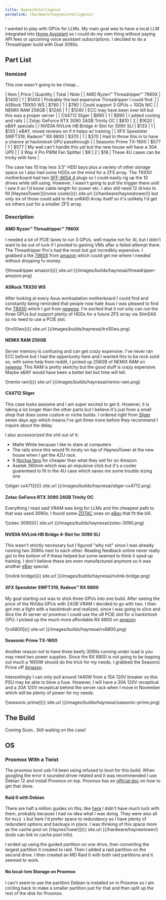 ```yaml
---
title: HaynesIntelligence 
permalink: /hardware/haynesintelligence/
---
```


I wanted to play with GPUs for LLMs. My main goal was to have a local LLM integrated into [Home Assistant](https://www.home-assistant.io/) so I could do my own thing without paying API fees or upcoming voice assistant subscriptions. I decided to do a Threadripper build with Dual 3090s.  

## Part List

### Itemized

This one wasn't going to be cheap...

| Item | Price | Quantity | Total | Note | 
| AMD Ryzen™ Threadripper™ 7960X | $1400 | 1 | $1400 | Probably the lest expensive Threadripper I could find. |
| ASRock TRX50 WS | $780 | 1 | $780 | Could support 3 GPUs + 10Gb NIC |
| NEMIX RAM 256GB  | $1240 | 1 | $1240 | ECC may have been over kill but this was a proper server | 
| CX4712 Sliger | $890 | 1 | $890 | I added cooling and rails | 
| Zotac GeForce RTX 3090 24GB Trinity OC | $810 | 2 | $1620 | eBAY specials | 
| NVIDIA NVLink HB Bridge 4-Slot for 3090 SLI | $133 | 1 | $133 | eBAY, mixed reviews on if it helps w/ training | 
| XFX Speedster SWFT319, Radeon™ RX 6800 | $370 | 1 | $370 | Had to throw this in to have a chance at hackintosh GPU passthrough |
| Seasonic Prime TX-1600 | $577 |  1 | $577 | My wall can't handle this yet but the new house will have a 30A UPS | 
| 3 Way 4 Pin PWM Fan Splitter | $9 | 2 | $18 | These 4U cases can be tricky with fans | 

The case has 10 tray less 3.5" HDD bays plus a variety of other storage space so I also had some HDDs on the mind for a ZFS array. The TRX50 motherboard had two [SFF-8654 4](https://www.amazon.com/JSER-SFF-8654-38pin-Target-Fanout/dp/B073GRZJ7X?th=1) plugs so I could easily rig up the 10 drives while still using. However, I wasn't going to pull the trigger there until I saw it so I'd know cable length for power etc. I also still need 12 drives to fill [HaynesTower]([nvme cooler]({{ site.url }}/hardware/haynestower/)) but only six of those could add to the unRAID Array itself so it's unlikely I'd get six others just for a smaller ZFS array. 

### Description

#### AMD Ryzen™ Threadripper™ 7960X

I needed a lot of PCIE lanes to run 3 GPUs, well maybe not for AI, but I didn't want to be out of luck if I pivoted to gaming VMs after a failed attempt there. The Threadripper Pro's had the most but got incredibly expensive. I grabbed a the [7960X](https://www.amd.com/en/support/downloads/drivers.html/processors/ryzen-threadripper/ryzen-threadripper-7000-series/amd-ryzen-threadripper-7960x.html) from [amazon](https://www.amazon.com/AMD-RyzenTM-ThreadripperTM-7960X-48-Thread/dp/B0CK2VGBSQ/ref=sr_1_1?crid=1ZTY9I3M8L220&dib=eyJ2IjoiMSJ9.sMacd-Cx6owFFn5Brtdl4jHMjwwgPG0JgDrLHKF_xcMDX96VpesgRN5BXB2zxm1xxSuTJcnkRvI1kuBw6qjDn-zJ3u1yulmYrh376MnYxRQ2Z5SRa5dGWdJpKre1mc8XwUSkuamfzAxJVW5xQqyslOd15HISzYsIqg6e9hGOc9BxdnCujqwhqPV9YBRSQ35Gr_hY5j5Xx31tWw1xBY1P73T7EPIPxhv_OdzyuL24CiE.-3s3td2XFmUmBlp_AYI-08N1WP1BdAWxDJXqgPFbN6A&dib_tag=se&keywords=amd+threadripper+7960x&qid=1717772540&sprefix=7960x%2Caps%2C136&sr=8-1&ufe=app_do%3Aamzn1.fos.765d4786-5719-48b9-b588-eab9385652d5) which could get me where I needed without dropping fu money.

![threadripper amazon]({{ site.url }}/images/builds/haynesai/threadripper-amazon.png)

#### ASRock TRX50 WS

After looking at every Asus worksatation motherboard I could find and constantly being reminded that people now hate Asus I was pleased to find the [TRX50](https://www.asrock.com/mb/AMD/TRX50%20WS/index.asp) which I got from [newegg](https://www.newegg.com/asrock-trx50-ws/p/N82E16813162153?Item=N82E16813162153). I'm excited that it not only can run the three GPUs but support plenty of HDDs for a future ZFS array via SlimSAS so no need to use a PCIE slot. 

![trx50ws]({{ site.url }}/images/builds/haynesai/trx50ws.png)

#### NEMIX RAM 256GB

Server memory is confusing and can get crazy expensive. I've never ran ECC before but I had the oppertunity here and I wanted this to be rock solid so, with some help from reddit, I picked up 256GB of NEMIX RAM on [newegg](https://www.newegg.com/nemix-ram-256gb/p/1X5-003Z-01FM5?Item=9SIA7S6K3T1197). This RAM is pretty sketchy but the good stuff is crazy expensive. Maybe eBAY would have been a better bet but time will tell.

![nemix ram]({{ site.url }}/images/builds/haynesai/nemix-ram.png)

#### CX4712 Sliger

This case looks awsome and I am super excited to get it. However, it is taking a lot longer than the other parts but I believe it's just from a small shop that does some custom or niche builds. I ordered right from [Sliger](https://www.sliger.com/products/rackmount/storage/cx4712/) seven days ago which means I've got three more before they recommend I inquire about the delay. 

I also accessorized the shit out of it:

* Matte White because I like to stare at computers
* The rails since this would fit nicely on top of HaynesTower at the new house when I get the 42U rack. 
* 6 [Noctua fans](https://www.amazon.com/Noctua-NF-A12x25-PWM-Premium-Quality-Quiet/dp/B07C5VG64V/ref=sr_1_3?crid=MPS5W8U8PN37&dib=eyJ2IjoiMSJ9.xIifzQO25_WlJxJeeYkIJk5flGZ9N53zXoztHrrgptwE0H6FGxHZ6YC7Lebhn5mP4MTBnBcqfx0M8mjtYQ-zkxuk0iPVFEceLF4qygeS-fGCC-UM_dzLs0p18B8UDlwX_HraZt3Q8GDTmwpgof8PTobwg02yFhVLi0e5Mf8QykWjDN-FSeadvwRmkvdCHpNE6M70cpStWLG29n9bNNZ9skO8IRstc4JMDpMMHCTRMcQ.wx8YU7zV--KDm-uTRsiHlhJXaLHMYOQ2z2mkhrNSaQA&dib_tag=se&keywords=noctua+120mm&qid=1718394861&sprefix=Noctu%2Caps%2C89&sr=8-3) for cheaper than what they sell for on Amazon
* Asetek 360mm which was an impulsive click but it's a cooler guarenteed to fit in the 4U case which saves me some trouble sizing one

![sliger cx4712]({{ site.url }}/images/builds/haynesai/sliger-cx4712.png)

#### Zotac GeForce RTX 3090 24GB Trinity OC

Everything I read said VRAM was king for LLMs and the cheapest path to that was used 3090s. I found some [ZOTAC](https://www.zotac.com/us/product/graphics_card/zotac-gaming-geforce-rtx-3090-trinity) ones on [eBay](https://www.ebay.com/itm/155181583891?epid=28044609256&itmmeta=01HZF7FJ68FQD36AX83AT8A1NC&hash=item24218b0e13:g:woIAAOSwqQpi8SfU&itmprp=enc%3AAQAJAAAA4OFABCiLAB74gcWkup0Q0Mpa1h8nqjLVHiZ87eP2LQ6r6X%2Fqg69ZneS%2F8LeIVp4c6zTZOS6Hlx8%2FtaymZ3CAOFylvXbmhSQXKY%2B3RV4ItUjRfOsEQdHkGFsrV%2BOK1oPnoMQVSuChR7LD3Eb2DVNQ7vUC1JrvJk%2BZl6W%2BHiPMrloBUdwRcA7q1SjkFZRJLtdI1JR1U0bi3PtfNh7Z8ayf3QXQ7wgVPpcbRa62iqAX7JAId6vsIHZp14wczA2%2FCaycK5yNc2ce7IGaBAmZJbtRGyN1Sfb1eesGfpPkfa9nbdq2%7Ctkp%3ABFBMtqO-5_tj) that fit the bill.

![zotec 3090]({{ site.url }}/images/builds/haynesai/zotec-3090.png)

#### NVIDIA NVLink HB Bridge 4-Slot for 3090 SLI

This wasn't strictly necessary but I figured "why not" since I was already running two 3090s next to each other. Reading feedback online never really got to the bottom of if these helped but some seemed to think it sped up training. I don't believe these are even manufactured anymore so it was another [eBay](https://www.ebay.com/itm/166809649098?itmmeta=01HZSMDEXGQSW8X09CTGSBSG7R&hash=item26d6a13fca:g:6~gAAOSwJ-xmYxUf&itmprp=enc%3AAQAJAAAA4Hv7QQDEFeBj6Ou78FSGKr3AdQBrDtYlCqvySG3VbKQMoUN78CBKCnA7smT3bqkJl0%2FJIoRNeOqSq%2Fa44UMj6pVzBctLNjLC6NITWMiQ8iAoJpTcSgqfFBlBxkiZs51ufxtp1TNxDnOg1ppsqiVj93a5dyxVxp8bKVVH5U1fEERe%2FbCIZtqq3XlNH75SKQlTusyOIt1kfz4SVUKxKvIrJiO8A1PxRZj6IaLAHBNeY0rpUl30zXVFslzp86DLuol5QFwCOIYzJGbzEjB61%2Ffsxisc839qAc%2BMUbE5VtpSlidI%7Ctkp%3ABFBM_u61tP5j) special.

![nvlink bridge]({{ site.url }}/images/builds/haynesai/nvlink-bridge.png)

#### XFX Speedster SWFT319, Radeon™ RX 6800

My goal starting out was to stick three GPUs into one build. After seeing the price of the NVidia GPUs with 24GB VRAM I decided to go with two. I then got into a fight with a hackintosh and realized, since I was going to slice and dice the AI server w/ proxmox I could use the x8 PCIE slot for a hackintosh GPU. I picked up the much more affordable RX 6800 on [amazon](https://www.amazon.com/dp/B09KW68M2G?psc=1&ref=ppx_yo2ov_dt_b_product_details)

![rx6800]({{ site.url }}/images/builds/haynesai/rx6800.png)

#### Seasonic Prime TX-1600

Another reason not to have three beefy 3090s running under load is you may need two power supplies. Since the RX 6800 is not going to be topping out much a 1600W should do the trick for my needs. I grabbed the Seasonic Prime off [Amazon](https://www.amazon.com/Seasonic-ATX-3-0-TX-1600-SSR-1600TR2/dp/B0C571LRNB/ref=asc_df_B0C571LRNB/?tag=hyprod-20&linkCode=df0&hvadid=693562313188&hvpos=&hvnetw=g&hvrand=6616365365788663353&hvpone=&hvptwo=&hvqmt=&hvdev=c&hvdvcmdl=&hvlocint=&hvlocphy=9001911&hvtargid=pla-2186571992283&mcid=93c4c8f53b183a8aabb7b7dd5037c639&gad_source=1&th=1).

Interestlingly I can only pull around 1440W from a 15A 120V breaker so this PSU may be able to blow a fuse. However, I will have a 30A 120V receptical and a 20A 120V receptical behind the server rack when I move in November which will be plenty of power for my needs.

![seasonic prime]({{ site.url }}/images/builds/haynesai/seasonic-prime.png)

## The Build

Coming Soon.. Still waiting on the case! 

## OS 

### Proxmox With a Twist

The proxmox boot usb I'd been using refused to boot for this build. When googling the error it sounded driver related and it was recommended I use Debian 12 and install Proxmox on top. Proxmox has an [official doc](https://pve.proxmox.com/wiki/Install_Proxmox_VE_on_Debian_12_Bookworm) on how to get that done.

#### Raid 0 with Debian

There are half a million guides on this, like [here](https://tuxfixer.com/debian-installation-with-lvm-raid-1-and-hot-spare/) I didn't have much luck with them, probably because I had no idea what I was doing. They were also all for `Raid 1` but here I'd prefer space to redundancy as I have plenty of redundent options and backups in place. I was thinking of this space more as the cache pool on [HaynesTower]]({{ site.url }}/hardware/haynestower/) (todo can link to cache pool info).

I ended up using the guided partition on one drive, then converting the largest partition it created to raid. Then I added a raid partition on the second drive. I then created an MD Raid 0 with both raid partitions and it seemed to work. 

#### No local-lvm Storage on Proxmox

I can't seem to use the partition Debian is installed on in Proxmox so I am circling back to make a smaller partition just for that and then split up the rest of the disk for Proxmox.



